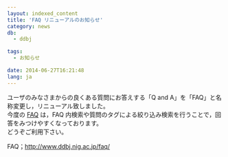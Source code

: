 ```yaml
---
layout: indexed_content
title: 'FAQ リニューアルのお知らせ'
category: news
db:
  - ddbj

tags:
  - お知らせ

date: 2014-06-27T16:21:48
lang: ja
---
```


<p>ユーザのみなさまからの良くある質問にお答えする「Q and A」を「FAQ」と名称変更し，リニューアル致しました。<br>今度の <a href="/faq/ja/index.html">FAQ</a> は，FAQ 内検索や質問のタグによる絞り込み検索を行うことで，回答をみつけやすくなっております。<br>どうぞご利用下さい。</p>

<p>FAQ；<a href="/faq/ja/index.html">http://www.ddbj.nig.ac.jp/faq/</a></p>
